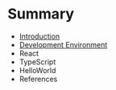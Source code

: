 # Summary

* [Introduction](README.md)
* [Development Environment](DevelopmentEnvironment.md)
* React
* TypeScript
* HelloWorld
* References

